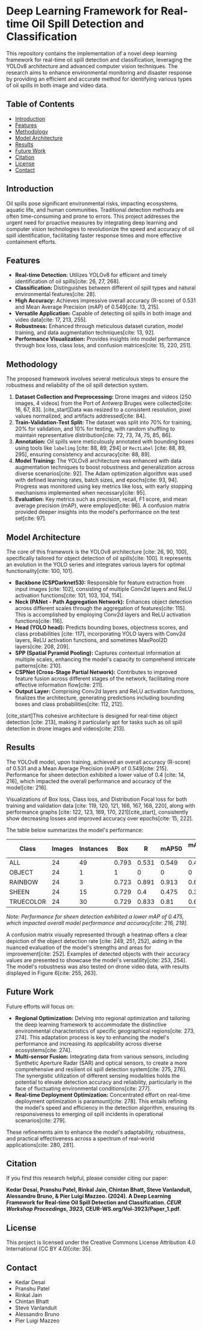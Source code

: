 
# Deep Learning Framework for Real-time Oil Spill Detection and Classification

This repository contains the implementation of a novel deep learning framework for real-time oil spill detection and classification, leveraging the YOLOv8 architecture and advanced computer vision techniques. The research aims to enhance environmental monitoring and disaster response by providing an efficient and accurate method for identifying various types of oil spills in both image and video data.

## Table of Contents

* [Introduction](#introduction)
* [Features](#features)
* [Methodology](#methodology)
* [Model Architecture](#model-architecture)
* [Results](#results)
* [Future Work](#future-work)
* [Citation](#citation)
* [License](#license)
* [Contact](#contact)

## Introduction

Oil spills pose significant environmental risks, impacting ecosystems, aquatic life, and human communities. Traditional detection methods are often time-consuming and prone to errors. This project addresses the urgent need for proactive measures by integrating deep learning and computer vision technologies to revolutionize the speed and accuracy of oil spill identification, facilitating faster response times and more effective containment efforts.

## Features

* **Real-time Detection:** Utilizes YOLOv8 for efficient and timely identification of oil spills[cite: 26, 27, 268].
* **Classification:** Distinguishes between different oil spill types and natural environmental features[cite: 28].
* **High Accuracy:** Achieves impressive overall accuracy (R-score) of 0.531 and Mean Average Precision (mAP) of 0.549[cite: 13, 215].
* **Versatile Application:** Capable of detecting oil spills in both image and video data[cite: 17, 213, 255].
* **Robustness:** Enhanced through meticulous dataset curation, model training, and data augmentation techniques[cite: 13, 92].
* **Performance Visualization:** Provides insights into model performance through box loss, class loss, and confusion matrices[cite: 15, 220, 251].

## Methodology

The proposed framework involves several meticulous steps to ensure the robustness and reliability of the oil spill detection system.

1.  **Dataset Collection and Preprocessing:** Drone images and videos (250 images, 4 videos) from the Port of Antwerp Bruges were collected[cite: 16, 67, 83]. [cite_start]Data was resized to a consistent resolution, pixel values normalized, and artifacts addressed[cite: 84].
2.  **Train-Validation-Test Split:** The dataset was split into 70% for training, 20% for validation, and 10% for testing, with random shuffling to maintain representative distribution[cite: 72, 73, 74, 75, 85, 86].
3.  **Annotation:** Oil spills were meticulously annotated with bounding boxes using tools like `labelimg` [cite: 88, 89, 294] or `RectLabel` [cite: 88, 89, 295], ensuring consistency and accuracy[cite: 88, 89].
4.  **Model Training:** The YOLOv8 architecture was enhanced with data augmentation techniques to boost robustness and generalization across diverse scenarios[cite: 92]. The Adam optimization algorithm was used with defined learning rates, batch sizes, and epochs[cite: 93, 94]. Progress was monitored using key metrics like loss, with early stopping mechanisms implemented when necessary[cite: 95].
5.  **Evaluation:** Key metrics such as precision, recall, F1 score, and mean average precision (mAP), were employed[cite: 96]. A confusion matrix provided deeper insights into the model's performance on the test set[cite: 97].

## Model Architecture

The core of this framework is the YOLOv8 architecture [cite: 26, 90, 100], specifically tailored for object detection of oil spills[cite: 100]. It represents an evolution in the YOLO series and integrates various layers for optimal functionality[cite: 100, 101].

* **Backbone (CSPDarknet53):** Responsible for feature extraction from input images [cite: 102], consisting of multiple Conv2d layers and ReLU activation functions[cite: 101, 103, 104, 114].
* **Neck (PANet - Path Aggregation Network):** Enhances object detection across different scales through the aggregation of features[cite: 115]. This is accomplished by employing Conv2d layers and ReLU activation functions[cite: 116].
* **Head (YOLO head):** Predicts bounding boxes, objectness scores, and class probabilities [cite: 117], incorporating YOLO layers with Conv2d layers, ReLU activation functions, and sometimes MaxPool2D layers[cite: 208, 209].
* **SPP (Spatial Pyramid Pooling):** Captures contextual information at multiple scales, enhancing the model's capacity to comprehend intricate patterns[cite: 210].
* **CSPNet (Cross-Stage Partial Network):** Contributes to improved feature fusion across different stages of the network, facilitating more effective information flow[cite: 211].
* **Output Layer:** Comprising Conv2d layers and ReLU activation functions, finalizes the architecture, generating predictions including bounding boxes and class probabilities[cite: 112, 212].

[cite_start]This cohesive architecture is designed for real-time object detection [cite: 213], making it particularly apt for tasks such as oil spill detection in drone images and videos[cite: 213].

## Results

The YOLOv8 model, upon training, achieved an overall accuracy (R-score) of 0.531 and a Mean Average Precision (mAP) of 0.549[cite: 215]. Performance for sheen detection exhibited a lower value of 0.4 [cite: 14, 216], which impacted the overall performance and accuracy of the model[cite: 216].

Visualizations of Box loss, Class loss, and Distribution Focal loss for both training and validation data [cite: 119, 120, 121, 166, 167, 168, 220], along with performance graphs [cite: 122, 123, 169, 170, 221][cite_start], consistently show decreasing losses and improved accuracy over epochs[cite: 15, 222].

The table below summarizes the model's performance:

| Class     | Images | Instances | Box   | R     | mAP50 | mAP50-95 |
| --------- | ------ | --------- | ----- | ----- | ----- | -------- |
| ALL       | 24     | 49        | 0.793 | 0.531 | 0.549 | 0.432    |
| OBJECT    | 24     | 1         | 1     | 0     | 0     | 0        |
| RAINBOW   | 24     | 3         | 0.723 | 0.891 | 0.913 | 0.693    |
| SHEEN     | 24     | 15        | 0.729 | 0.4   | 0.475 | 0.373    |
| TRUECOLOR | 24     | 30        | 0.729 | 0.833 | 0.81  | 0.664    |

*Note: Performance for sheen detection exhibited a lower mAP of 0.475, which impacted overall model performance and accuracy[cite: 216, 219].*

A confusion matrix visually represented through a heatmap offers a clear depiction of the object detection rate [cite: 249, 251, 252], aiding in the nuanced evaluation of the model's strengths and areas for improvement[cite: 252]. Examples of detected objects with their accuracy values are presented to showcase the model's versatility[cite: 253, 254]. The model's robustness was also tested on drone video data, with results displayed in Figure 6[cite: 255, 263].

## Future Work

Future efforts will focus on:

* **Regional Optimization:** Delving into regional optimization and tailoring the deep learning framework to accommodate the distinctive environmental characteristics of specific geographical regions[cite: 273, 274]. This adaptation process is key to enhancing the model's performance and increasing its applicability across diverse ecosystems[cite: 274].
* **Multi-sensor Fusion:** Integrating data from various sensors, including Synthetic Aperture Radar (SAR) and optical sensors, to create a more comprehensive and resilient oil spill detection system[cite: 275, 276]. The synergistic utilization of different sensing modalities holds the potential to elevate detection accuracy and reliability, particularly in the face of fluctuating environmental conditions[cite: 277].
* **Real-time Deployment Optimization:** Concentrated effort on real-time deployment optimization is paramount[cite: 278]. This entails refining the model's speed and efficiency in the detection algorithm, ensuring its responsiveness to emerging oil spill incidents in operational scenarios[cite: 279].

These refinements aim to enhance the model's adaptability, robustness, and practical effectiveness across a spectrum of real-world applications[cite: 280, 281].

## Citation

If you find this research helpful, please consider citing our paper:

**Kedar Desai, Pranshu Patel, Rinkal Jain, Chintan Bhatt, Steve Vanlanduit, Alessandro Bruno, & Pier Luigi Mazzeo. (2024). A Deep Learning Framework for Real-time Oil Spill Detection and Classification. *CEUR Workshop Proceedings*, *3923*, CEUR-WS.org/Vol-3923/Paper_1.pdf.**

## License

This project is licensed under the Creative Commons License Attribution 4.0 International (CC BY 4.0)[cite: 35].

## Contact

* Kedar Desai
* Pranshu Patel
* Rinkal Jain
* Chintan Bhatt
* Steve Vanlanduit
* Alessandro Bruno
* Pier Luigi Mazzeo



